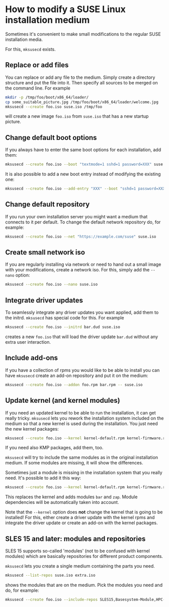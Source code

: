 # How to modify a SUSE Linux installation medium

Sometimes it's convenient to make small modifications to the regular SUSE installation media.

For this, `mksusecd` exists.

## Replace or add files

You can replace or add any file to the medium. Simply create a directory structure and put the file into it.
Then specify all sources to be merged on the command line. For example

```sh
mkdir -p /tmp/foo/boot/x86_64/loader/
cp some_suitable_picture.jpg /tmp/foo/boot/x86_64/loader/welcome.jpg
mksusecd --create foo.iso suse.iso /tmp/foo
```
will create a new image `foo.iso` from `suse.iso` that has a new startup picture.


## Change default boot options

If you always have to enter the same boot options for each installation, add them:

```sh
mksusecd --create foo.iso --boot "textmode=1 sshd=1 password=XXX" suse.iso
```

It is also possible to add a new boot entry instead of modifying the existing one:

```sh
mksusecd --create foo.iso --add-entry "XXX" --boot "sshd=1 password=XXX" suse.iso
```


## Change default repository

If you run your own installation server you might want a medium that connects to it per default. To change the
default network repository do, for example:

```sh
mksusecd --create foo.iso --net "https://example.com/suse" suse.iso
```


## Create small network iso

If you are regularly installing via network or need to hand out a small image with your modifications, create a network iso.
For this, simply add the `--nano` option:

```sh
mksusecd --create foo.iso --nano suse.iso
```


## Integrate driver updates

To seamlessly integrate any driver updates you want applied, add them to the initrd. `mksusecd` has special code for this. For example

```sh
mksusecd --create foo.iso --initrd bar.dud suse.iso
```

creates a new `foo.iso` that will load the driver update `bar.dud` without any extra user interaction.


## Include add-ons

If you have a collection of rpms you would like to be able to install you can have `mksusecd` create an add-on repository and put it on the medium:

```sh
mksusecd --create foo.iso --addon foo.rpm bar.rpm -- suse.iso
```


## Update kernel (and kernel modules)

If you need an updated kernel to be able to run the installation, it can get really tricky. `mksusecd` lets you rework the installation
system included on the medium so that a new kernel is used during the installation. You just need the new kernel packages:

```sh
mksusecd --create foo.iso --kernel kernel-default.rpm kernel-firmware.rpm -- suse.iso
```

If you need also KMP packages, add them, too.

`mksusecd` will try to include the same modules as in the original installation medium. If some modules are missing, it will show
the differences.

Sometimes just a module is missing in the installation system that you really need. It's possible to add it this way:

```sh
mksusecd --create foo.iso --kernel kernel-default.rpm kernel-firmware.rpm --modules bar,zap -- suse.iso
```

This replaces the kernel and adds modules `bar` and `zap`. Module dependencies will be automatically taken into account.

Note that the `--kernel` option does **not** change the kernel that is going to be installed! For this, either create a driver update
with the kernel rpms and integrate the driver update or create an add-on with the kernel packages.



## SLES 15 and later: modules and repositories

SLES 15 supports so-called 'modules' (not to be confused with kernel modules) which are basically repositories for different product components.

`mksusecd` lets you create a single medium containing the parts you need.

```sh
mksusecd --list-repos suse.iso extra.iso
```

shows the modules that are on the medium. Pick the modules you need and do, for example:

```sh
mksusecd --create foo.iso --include-repos SLES15,Basesystem-Module,HPC-Module suse.iso extra.iso
```
